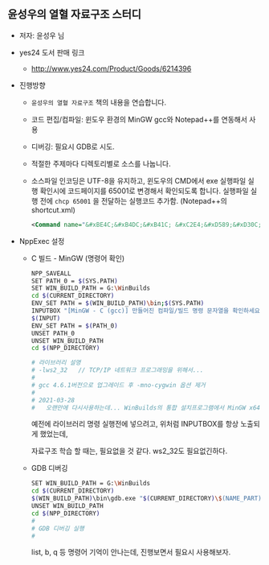 ##  윤성우의 열혈 자료구조 스터디
* 저자: 윤성우 님

* yes24 도서 판매 링크
	
	* http://www.yes24.com/Product/Goods/6214396
	
* 진행방향
  * `윤성우의 열혈 자료구조` 책의 내용을 연습합니다.

  * 코드 편집/컴파일:  윈도우 환경의 MinGW gcc와 Notepad++를 연동해서 사용

  * 디버깅:  필요시 GDB로 시도.

  * 적절한 주제마다 디렉토리별로 소스를 나눕니다.

  * 소스파일 인코딩은 UTF-8을 유지하고, 
    윈도우의 CMD에서 exe 실행파일 실행 확인시에 코드페이지를 65001로 변경해서 확인되도록 합니다.
    실행파일 실행 전에 `chcp 65001` 을 전달하는 실행코드 추가함. (Notepad++의 shortcut.xml)

    ```xml
    <Command name="&#xBE4C;&#xB4DC;&#xB41C; &#xC2E4;&#xD589;&#xD30C;&#xC77C; &#xC2E4;&#xD589;" Ctrl="yes" Alt="yes" Shift="no" Key="48">%ComSpec% /c pushd &quot;$(CURRENT_DIRECTORY)&quot; &amp;&amp; chcp 65001 &amp;&amp; &quot;$(NAME_PART).exe&quot; &amp;&amp; popd &amp; pause</Command>
    ```

* NppExec 설정 

  * C 빌드 - MinGW (명령어 확인)

    ```bash
    NPP_SAVEALL
    SET PATH_0 = $(SYS.PATH)
    SET WIN_BUILD_PATH = G:\WinBuilds
    cd $(CURRENT_DIRECTORY)
    ENV_SET PATH = $(WIN_BUILD_PATH)\bin;$(SYS.PATH)
    INPUTBOX "[MinGW - C (gcc)] 만들어진 컴파일/빌드 명령 문자열을 확인하세요." : gcc.exe -g -D_UNICODE -DUNICODE  -W -Wall -mconsole -lws2_32 -o "$(CURRENT_DIRECTORY)\$(NAME_PART).exe" "$(FULL_CURRENT_PATH)" -lm
    $(INPUT)
    ENV_SET PATH = $(PATH_0)
    UNSET PATH_0
    UNSET WIN_BUILD_PATH
    cd $(NPP_DIRECTORY)
    
    # 라이브러리 설명
    # -lws2_32   // TCP/IP 네트워크 프로그래밍을 위해서...
    #
    # gcc 4.6.1버전으로 업그레이드 후 -mno-cygwin 옵션 제거
    #
    # 2021-03-28 
    #   오랜만에 다시사용하는데... WinBuilds의 통합 설치프로그램에서 MinGW x64를 설치했고, gcc버전은 4.8.3 이다.
    
    ```

    예전에 라이브러리 명령 실행전에 넣으려고, 위처럼 INPUTBOX를 항상 노출되게 했었는데, 

    자료구조 학습 할 때는, 필요없을 것 같다.  ws2_32도 필요없긴하다.

  * GDB 디버깅

    ```bash
    SET WIN_BUILD_PATH = G:\WinBuilds
    cd $(CURRENT_DIRECTORY)
    $(WIN_BUILD_PATH)\bin\gdb.exe "$(CURRENT_DIRECTORY)\$(NAME_PART).exe" 
    UNSET WIN_BUILD_PATH
    cd $(NPP_DIRECTORY)
    #
    # GDB 디버깅 실행
    # 
    ```

    list, b, q 등 명령어 기억이 안나는데, 진행보면서 필요시 사용해보자.

    
